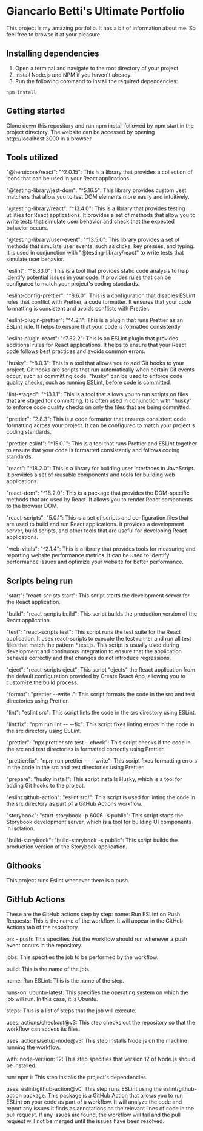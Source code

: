 # Giancarlo Betti's Ultimate Portfolio

This project is my amazing portfolio. It has a bit of information about me. So feel free to browse it at your pleasure.

## Installing dependencies

1. Open a terminal and navigate to the root directory of your project.
2. Install Node.js and NPM if you haven't already.
3. Run the following command to install the required dependencies:

` npm install `

## Getting started

Clone down this repository and run npm install followed by npm start in the project directory. The website can be accessed by opening http://localhost:3000 in a browser.

## Tools utilized

"@heroicons/react": "^2.0.15": This is a library that provides a collection of icons that can be used in your React applications.

"@testing-library/jest-dom": "^5.16.5": This library provides custom Jest matchers that allow you to test DOM elements more easily and intuitively.

"@testing-library/react": "^13.4.0": This is a library that provides testing utilities for React applications. It provides a set of methods that allow you to write tests that simulate user behavior and check that the expected behavior occurs.

"@testing-library/user-event": "^13.5.0": This library provides a set of methods that simulate user events, such as clicks, key presses, and typing. It is used in conjunction with "@testing-library/react" to write tests that simulate user behavior.

"eslint": "^8.33.0": This is a tool that provides static code analysis to help identify potential issues in your code. It provides rules that can be configured to match your project's coding standards.

"eslint-config-prettier": "^8.6.0": This is a configuration that disables ESLint rules that conflict with Prettier, a code formatter. It ensures that your code formatting is consistent and avoids conflicts with Prettier.

"eslint-plugin-prettier": "^4.2.1": This is a plugin that runs Prettier as an ESLint rule. It helps to ensure that your code is formatted consistently.

"eslint-plugin-react": "^7.32.2": This is an ESLint plugin that provides additional rules for React applications. It helps to ensure that your React code follows best practices and avoids common errors.

"husky": "^8.0.3": This is a tool that allows you to add Git hooks to your project. Git hooks are scripts that run automatically when certain Git events occur, such as committing code. "husky" can be used to enforce code quality checks, such as running ESLint, before code is committed.

"lint-staged": "^13.1.1": This is a tool that allows you to run scripts on files that are staged for committing. It is often used in conjunction with "husky" to enforce code quality checks on only the files that are being committed.

"prettier": "2.8.3": This is a code formatter that ensures consistent code formatting across your project. It can be configured to match your project's coding standards.

"prettier-eslint": "^15.0.1": This is a tool that runs Prettier and ESLint together to ensure that your code is formatted consistently and follows coding standards.

"react": "^18.2.0": This is a library for building user interfaces in JavaScript. It provides a set of reusable components and tools for building web applications.

"react-dom": "^18.2.0": This is a package that provides the DOM-specific methods that are used by React. It allows you to render React components to the browser DOM.

"react-scripts": "5.0.1": This is a set of scripts and configuration files that are used to build and run React applications. It provides a development server, build scripts, and other tools that are useful for developing React applications.

"web-vitals": "^2.1.4": This is a library that provides tools for measuring and reporting website performance metrics. It can be used to identify performance issues and optimize your website for better performance.

## Scripts being run

"start": "react-scripts start": This script starts the development server for the React application.

"build": "react-scripts build": This script builds the production version of the React application.

"test": "react-scripts test": This script runs the test suite for the React application. It uses react-scripts to execute the test runner and run all test files that match the pattern \*.test.js. This script is usually used during development and continuous integration to ensure that the application behaves correctly and that changes do not introduce regressions.

"eject": "react-scripts eject": This script "ejects" the React application from the default configuration provided by Create React App, allowing you to customize the build process.

"format": "prettier --write .": This script formats the code in the src and test directories using Prettier.

"lint": "eslint src": This script lints the code in the src directory using ESLint.

"lint:fix": "npm run lint -- --fix": This script fixes linting errors in the code in the src directory using ESLint.

"prettier": "npx prettier src test --check": This script checks if the code in the src and test directories is formatted correctly using Prettier.

"prettier:fix": "npm run prettier -- --write": This script fixes formatting errors in the code in the src and test directories using Prettier.

"prepare": "husky install": This script installs Husky, which is a tool for adding Git hooks to the project.

"eslint:github-action": "eslint src/": This script is used for linting the code in the src directory as part of a GitHub Actions workflow.

"storybook": "start-storybook -p 6006 -s public": This script starts the Storybook development server, which is a tool for building UI components in isolation.

"build-storybook": "build-storybook -s public": This script builds the production version of the Storybook application.

## Githooks

This project runs Eslint whenever there is a push.

## GitHub Actions

These are the GitHub actions step by step:
name: Run ESLint on Push Requests: This is the name of the workflow. It will appear in the GitHub Actions tab of the repository.

on: - push: This specifies that the workflow should run whenever a push event occurs in the repository.

jobs: This specifies the job to be performed by the workflow.

build: This is the name of the job.

name: Run ESLint: This is the name of the step.

runs-on: ubuntu-latest: This specifies the operating system on which the job will run. In this case, it is Ubuntu.

steps: This is a list of steps that the job will execute.

uses: actions/checkout@v3: This step checks out the repository so that the workflow can access its files.

uses: actions/setup-node@v3: This step installs Node.js on the machine running the workflow.

with: node-version: 12: This step specifies that version 12 of Node.js should be installed.

run: npm i: This step installs the project's dependencies.

uses: eslint/github-action@v0: This step runs ESLint using the eslint/github-action package. This package is a GitHub Action that allows you to run ESLint on your code as part of a workflow. It will analyze the code and report any issues it finds as annotations on the relevant lines of code in the pull request. If any issues are found, the workflow will fail and the pull request will not be merged until the issues have been resolved.
